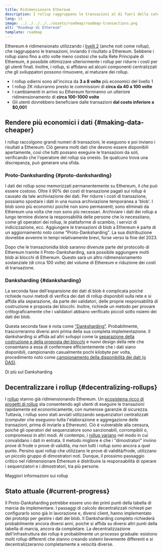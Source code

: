 ```yaml
---
title: Ridimensionare Ethereum
description: I rollup raggruppano le transazioni al di fuori della catena, riducendo i costi per l'utente. Tuttavia, il metodo con cui i rollup utilizzano i dati al momento è troppo costoso e questo limita l'economicità delle transazioni. Il Proto-Danksharding lo corregge.
lang: it
image: ../../../../../assets/roadmap/roadmap-transactions.png
alt: "Roadmap di Ethereum"
template: roadmap
---
```


Ethereum è ridimensionato utilizzando i [livelli 2](/layer-2/#rollups) (anche noti come rollup), che raggruppano le transazioni, inviando il risultato a Ethereum. Sebbene i rollup siano fino a otto volte meno costosi che sulla Rete Principale di Ethereum, è possibile ottimizzare ulteriormente i rollup per ridurre i costi per gli utenti finali. Inoltre, i rollup, si affidano ad alcuni componenti centralizzati che gli sviluppatori possono rimuovere, al maturare dei rollup.

<InfoBanner mb={8} title="Costi di transazione">
  <ul style={{ marginBottom: 0 }}>
    <li>I rollup odierni sono all'incirca da <strong>3 a 8 volte</strong> più economici del livello 1</li>
    <li>I rollup ZK ridurranno presto le commissioni di <strong>circa da 40 a 100 volte</strong></li>
    <li>I cambiamenti in arrivo su Ethereum forniranno un ulteriore ridimensionamento di <strong>circa 100-1000 volte</strong></li>
    <li style={{ marginBottom: 0 }}>Gli utenti dovrebbero beneficiare dalle transazioni <strong>dal costo inferiore a $0,001</strong></li>
  </ul>
</InfoBanner>

## Rendere più economici i dati {#making-data-cheaper}

I rollup raccolgono grandi numeri di transazioni, le eseguono e poi inviano i risultati a Ethereum. Ciò genera molti dati che devono essere disponibili apertamente, così che tutti possano eseguire le transazioni da soli, verificando che l'operatore del rollup sia onesto. Se qualcuno trova una discrepanza, può generare una sfida.

### Proto-Danksharding {#proto-danksharding}

I dati dei rollup sono memorizzati permanentemente su Ethereum, il che può essere costoso. Oltre il 90% dei costi di transazione pagati sui rollup è causato da tale archiviazione dei dati. Per ridurre i costi di transazione, possiamo spostare i dati in una nuova archiviazione temporanea a 'blob'. I blob sono più economici poiché non sono permanenti; sono eliminati da Ethereum una volta che non sono più necessari. Archiviare i dati dei rollup a lungo termine diviene la responsabilità delle persone che lo necessitano, come gli operatori dei rollup, le piattaforme di scambio, i servizi di indicizzazione, ecc. Aggiungere le transazioni di blob a Ethereum è parte di un aggiornamento noto come "Proto-Danksharding". La sua distribuzione dovrebbe avvenire in tempi relativamente brevi, forse verso la fine del 2023.

Dopo che le transazionidia blob saranno divenute parte del protocollo di Ethereum tramite il Proto-Danksharding, sarà possibile aggiungere molti blob ai blocchi di Ethereum. Questo sarà un altro ridimensionamento sostanziale (di circa 100 volte) del volume di Ethereum e riduzione dei costi di transazione.

### Danksharding {#danksharding}

La seconda fase dell'espansione dei dati di blob è complicata poiché richiede nuovi metodi di verifica dei dati di rollup disponibili sulla rete e si affida alla separazione, da parte dei validatori, delle proprie responsabilità di costruzione e proposta dei blocchi. Inoltre, richiede un metodo per provare crittograficamente che i validatori abbiano verificato piccoli sotto nsiemi dei dati dei blob.

Questa seconda fase è nota come [“Danksharding”](/roadmap/danksharding/). Probabilmente, trascorreranno diversi anni prima della sua completa implementazione. Il danksharding si affida ad altri sviluppi come la [separazione della costruzione e della proposta dei blocchi](/roadmap/pbs) e nuovi design della rete che consentano a essa di confermare efficientemente che i dati siano disponibili, campionando casualmente pochi kilobyte per volta, procedimento noto come [campionamento della disponibilità dei dati (o DAS)](/developers/docs/data-availability).

<ButtonLink variant="outline-color" to="/roadmap/danksharding/">Di più sul Danksharding</ButtonLink>

## Decentralizzare i rollup {#decentralizing-rollups}

I [rollup](/layer-2) stanno già ridimensionando Ethereum. Un [ecosistema ricco di progetti di rollup](https://l2beat.com/scaling/tvl) sta consentendo agli utenti di eseguire le transazioni rapidamente ed economicamente, con numerose garanzie di sicurezza. Tuttavia, i rollup sono stati avviati utilizzando sequenziatori centralizzati (computer che eseguono tutta l'elaborazione e aggregazione delle transazioni, prima di inviarle a Ethereum). Ciò è vulnerabile alla censura, poiché gli operatori del sequenziatore sono sanzionabili, corrompibili o, compromessi in altri modi. Al contempo, i [rollup variano](https://l2beat.com) nel modo in cui convalidano i dati in entrata. Il metodo migliore è che i "dimostratori" inviino prove di frode o prove di validità, ma non tutti i rollup sono ancora a quel punto. Persino quei rollup che utilizzano le prove di validità/frode, utilizzano un piccolo gruppo di dimostratori noti. Dunque, il prossimo passaggio critico nel ridimensionare Ethereum è distribuire la responsabilità di operare i sequenziatori e i dimostratori, tra più persone.

<ButtonLink variant="outline-color" to="/developers/docs/scaling/">Maggiori informazioni sui rollup</ButtonLink>

## Stato attuale {#current-progress}

Il Proto-Danksharding potrebbe essere uno dei primi punti della tabella di marcia da implementare. I passaggi di calcolo decentralizzati richiesti per configurarlo sono già in lavorazione e, diversi client, hanno implementato dei prototipi per gestire i dati dei blob. Il Danksharding completo richiederà probabilmente ancora diversi anni, poiché si affida su diversi altri punti della tabella di marcia, ancora da completare. La decentralizzazione dell'infrastruttura dei rollup è probabilmente un processo graduale: esistono molti rollup differenti che stanno creando sistemi lievemente differenti e si decentralizzeranno completamente a velocità diverse.

